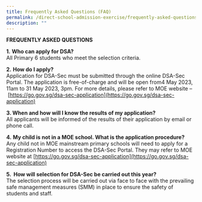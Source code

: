 ```yaml
---
title: Frequently Asked Questions (FAQ)
permalink: /direct-school-admission-exercise/frequently-asked-questions-faq/
description: ""
---
```

**FREQUENTLY ASKED QUESTIONS**

**1.**&nbsp;**Who can apply for DSA?**  
All Primary 6 students who meet the selection criteria.

**2.**&nbsp;**How do I apply?**  
Application for DSA-Sec must be submitted through the online DSA-Sec Portal. The application is free-of-charge and will be open from4 May 2023, 11am to 31 May 2023, 3pm. For more details, please refer to MOE website –&nbsp;[https://go.gov.sg/dsa-sec-application](https://go.gov.sg/dsa-sec-application)

**3. When and how will I know the results of my application?**<br>
All applicants will be informed of the results of their application by email or phone call.

**4.**&nbsp;**My child is not in a MOE school. What is the application procedure?** <br>
Any child not in MOE mainstream primary schools will need to apply for a Registration Number to access the DSA-Sec Portal. They may refer to MOE website at&nbsp;[https://go.gov.sg/dsa-sec-application](https://go.gov.sg/dsa-sec-application)

**5\. &nbsp;How&nbsp;will selection for DSA-Sec be carried out this year?**<br>
The selection process will be carried out via face to face with the prevailing safe management measures (SMM) in place to ensure the safety of students and staff.